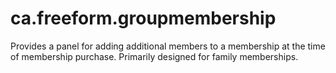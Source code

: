 ca.freeform.groupmembership
===========================

Provides a panel for adding additional members to a membership at the time of membership purchase. Primarily designed for family memberships.

